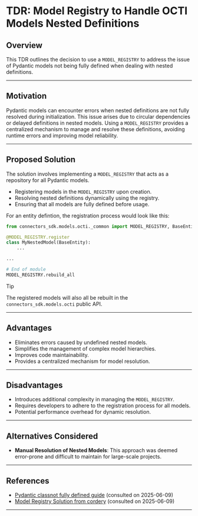 # TDR: Model Registry to Handle OCTI Models Nested Definitions

## Overview

This TDR outlines the decision to use a `MODEL_REGISTRY` to address the issue of Pydantic models not being fully defined when dealing with nested definitions.

---

## Motivation

Pydantic models can encounter errors when nested definitions are not fully resolved during initialization. This issue arises due to circular dependencies or delayed definitions in nested models. Using a `MODEL_REGISTRY` provides a centralized mechanism to manage and resolve these definitions, avoiding runtime errors and improving model reliability.

---

## Proposed Solution

The solution involves implementing a `MODEL_REGISTRY` that acts as a repository for all Pydantic models.

- Registering models in the `MODEL_REGISTRY` upon creation.
- Resolving nested definitions dynamically using the registry.
- Ensuring that all models are fully defined before usage.

For an entity defintion, the registration process would look like this:

```python
from connectors_sdk.models.octi._common import MODEL_REGISTRY, BaseEntity

@MODEL_REGISTRY.register
class MyNestedModel(BaseEntity):
    ...

...

# End of module
MODEL_REGISTRY.rebuild_all

```

> [!TIP]
> The registered models will also all be rebuilt in the `connectors_sdk.models.octi` public API.

---

## Advantages

- Eliminates errors caused by undefined nested models.
- Simplifies the management of complex model hierarchies.
- Improves code maintainability.
- Provides a centralized mechanism for model resolution.

---

## Disadvantages

- Introduces additional complexity in managing the `MODEL_REGISTRY`.
- Requires developers to adhere to the registration process for all models.
- Potential performance overhead for dynamic resolution.

---

## Alternatives Considered

- **Manual Resolution of Nested Models**: This approach was deemed error-prone and difficult to maintain for large-scale projects.

---

## References

- [Pydantic classnot fully defined guide](https://docs.pydantic.dev/2.11/errors/usage_errors/#class-not-fully-defined) (consulted on 2025-06-09)
- [Model Registry Solution from cordery](https://github.com/pydantic/pydantic/discussions/11776#discussion-8218609) (consulted on 2025-06-09)

---

